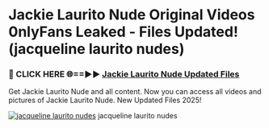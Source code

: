 # Jackie Laurito Nude Original Videos 0nlyFans Leaked - Files Updated! (jacqueline laurito nudes)

<h3>🔴 CLICK HERE 🌐==►► <a href="https://tinyurl.com/2p9ay9w9" rel="nofollow">Jackie Laurito Nude Updated Files</a></h3>

Get Jackie Laurito Nude and all content. Now you can access all videos and pictures of Jackie Laurito Nude. New Updated Files 2025!

[![jacqueline laurito nudes](https://i.imgur.com/KQgVmj3.gif)](https://tinyurl.com/2p9ay9w9)
jacqueline laurito nudes